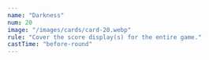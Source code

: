 ```yaml
---
name: "Darkness"
num: 20
image: "/images/cards/card-20.webp"
rule: "Cover the score display(s) for the entire game."
castTime: "before-round"
---
```

